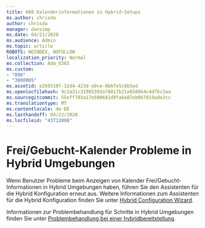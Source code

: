 ```yaml
---
title: 608 Kalenderinformationen zu Hybrid-Setups
ms.author: chrisda
author: chrisda
manager: dansimp
ms.date: 04/21/2020
ms.audience: Admin
ms.topic: article
ROBOTS: NOINDEX, NOFOLLOW
localization_priority: Normal
ms.collection: Adm_O365
ms.custom:
- "896"
- "3800005"
ms.assetid: e269310f-32d4-423d-a9ce-0b6fe5c8b5ed
ms.openlocfilehash: 9c2a31c31905393a78817b21e6580b4c4d76c3aa
ms.sourcegitcommit: 55eff703a17e500681d8fa6a87eb067019ade3cc
ms.translationtype: MT
ms.contentlocale: de-DE
ms.lasthandoff: 04/22/2020
ms.locfileid: "43712098"
---
```

# <a name="calendar-freebusy-issues-in-hybrid-environments"></a>Frei/Gebucht-Kalender Probleme in Hybrid Umgebungen

Wenn Benutzer Probleme beim Anzeigen von Kalender Frei/Gebucht-Informationen in Hybrid Umgebungen haben, führen Sie den Assistenten für die Hybrid Konfiguration erneut aus. Weitere Informationen zum Assistenten für die Hybrid Konfiguration finden Sie unter [Hybrid Configuration Wizard](https://go.microsoft.com/fwlink/p/?linkid=528149).

Informationen zur Problembehandlung für Schritte in Hybrid Umgebungen finden Sie unter [Problembehandlung bei einer hybridbereitstellung](https://technet.microsoft.com/library/jj659053.aspx).
